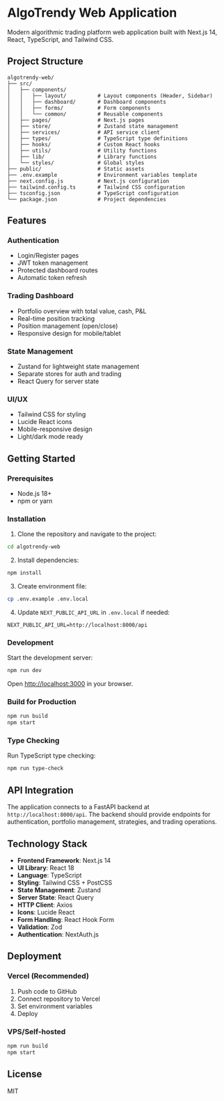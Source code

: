 # AlgoTrendy Web Application

Modern algorithmic trading platform web application built with Next.js 14, React, TypeScript, and Tailwind CSS.

## Project Structure

```
algotrendy-web/
├── src/
│   ├── components/
│   │   ├── layout/          # Layout components (Header, Sidebar)
│   │   ├── dashboard/       # Dashboard components
│   │   ├── forms/           # Form components
│   │   └── common/          # Reusable components
│   ├── pages/               # Next.js pages
│   ├── store/               # Zustand state management
│   ├── services/            # API service client
│   ├── types/               # TypeScript type definitions
│   ├── hooks/               # Custom React hooks
│   ├── utils/               # Utility functions
│   ├── lib/                 # Library functions
│   └── styles/              # Global styles
├── public/                  # Static assets
├── .env.example             # Environment variables template
├── next.config.js           # Next.js configuration
├── tailwind.config.ts       # Tailwind CSS configuration
├── tsconfig.json            # TypeScript configuration
└── package.json             # Project dependencies
```

## Features

### Authentication
- Login/Register pages
- JWT token management
- Protected dashboard routes
- Automatic token refresh

### Trading Dashboard
- Portfolio overview with total value, cash, P&L
- Real-time position tracking
- Position management (open/close)
- Responsive design for mobile/tablet

### State Management
- Zustand for lightweight state management
- Separate stores for auth and trading
- React Query for server state

### UI/UX
- Tailwind CSS for styling
- Lucide React icons
- Mobile-responsive design
- Light/dark mode ready

## Getting Started

### Prerequisites
- Node.js 18+
- npm or yarn

### Installation

1. Clone the repository and navigate to the project:
```bash
cd algotrendy-web
```

2. Install dependencies:
```bash
npm install
```

3. Create environment file:
```bash
cp .env.example .env.local
```

4. Update `NEXT_PUBLIC_API_URL` in `.env.local` if needed:
```
NEXT_PUBLIC_API_URL=http://localhost:8000/api
```

### Development

Start the development server:
```bash
npm run dev
```

Open [http://localhost:3000](http://localhost:3000) in your browser.

### Build for Production

```bash
npm run build
npm start
```

### Type Checking

Run TypeScript type checking:
```bash
npm run type-check
```

## API Integration

The application connects to a FastAPI backend at `http://localhost:8000/api`. The backend should provide endpoints for authentication, portfolio management, strategies, and trading operations.

## Technology Stack

- **Frontend Framework**: Next.js 14
- **UI Library**: React 18
- **Language**: TypeScript
- **Styling**: Tailwind CSS + PostCSS
- **State Management**: Zustand
- **Server State**: React Query
- **HTTP Client**: Axios
- **Icons**: Lucide React
- **Form Handling**: React Hook Form
- **Validation**: Zod
- **Authentication**: NextAuth.js

## Deployment

### Vercel (Recommended)

1. Push code to GitHub
2. Connect repository to Vercel
3. Set environment variables
4. Deploy

### VPS/Self-hosted

```bash
npm run build
npm start
```

## License

MIT

